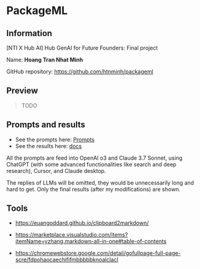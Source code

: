 # PackageML

## Information
[NTI X Hub AI] Hub GenAI for Future Founders: Final project

Name: **Hoang Tran Nhat Minh**

GitHub repository: https://github.com/htnminh/packageml


## Preview
> TODO

## Prompts and results
- See the prompts here: [Prompts](docs/0_prompts.md)
- See the results here: [docs](docs)

All the prompts are feed into OpenAI o3 and Claude 3.7 Sonnet, using ChatGPT (with some advanced functionalities like search and deep research), Cursor, and Claude desktop.

The replies of LLMs will be omitted, they would be unnecessarily long and hard to get. Only the final results (after my modifications) are shown. 



## Tools

- https://euangoddard.github.io/clipboard2markdown/
- https://marketplace.visualstudio.com/items?itemName=yzhang.markdown-all-in-one#table-of-contents

- https://chromewebstore.google.com/detail/gofullpage-full-page-scre/fdpohaocaechififmbbbbbknoalclacl